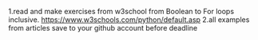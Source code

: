1.read and make exercises from w3school from Boolean to For loops inclusive. https://www.w3schools.com/python/default.asp
2.all examples from articles save to your github account before deadline

